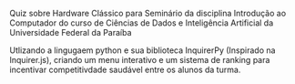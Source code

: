 Quiz sobre Hardware Clássico para Seminário da disciplina Introdução ao Computador do curso de Ciências de Dados e Inteligência Artificial da Universidade Federal da Paraíba

Utlizando a lingugaem python e sua biblioteca InquirerPy (Inspirado na Inquirer.js), criando um menu interativo e um sistema de ranking para incentivar competitivdade saudável entre os alunos da turma.

